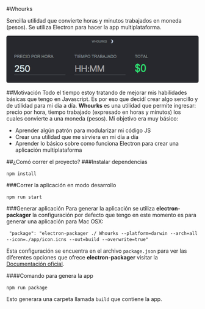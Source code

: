 #Whourks

Sencilla utilidad que convierte horas y minutos trabajados en moneda (pesos). Se utiliza Electron para hacer la app multiplataforma.

![](https://raw.githubusercontent.com/anotherdagou/whourks/master/app/whourks-u.png)

##Motivación 
Todo el tiempo estoy tratando de mejorar mis habilidades básicas que tengo en Javascript. Es por eso que decidí crear algo sencillo y de utilidad para mi día a día. **Whourks** es una utilidad que permite ingresar: precio por hora, tiempo trabajado (expresado en horas y minutos) los cuales convierte a una moneda (pesos). Mi objetivo era muy básico:

* Aprender algún patrón para modularizar mi código JS
* Crear una utilidad que me sirviera en mi día a día
* Aprender lo básico sobre como funciona Electron para crear una aplicación multiplataforma


##¿Comó correr el proyecto?
###Instalar dependencias

```
npm install
```
###Correr la aplicación en modo desarrollo 

```
npm run start
```

###Generar aplicación
Para generar la aplicación se utiliza **electron-packager** la configuración por defecto que tengo en este momento es para generar una aplicación para Mac OSX:

```
 "package": "electron-packager ./ Whourks --platform=darwin --arch=all --icon=./app/icon.icns --out=build --overwrite=true"
 ```
 Esta configuración se encuentra en el archivo ``package.json`` para ver las diferentes opciones que ofrece **electron-packager** visitar la [Documentación oficial](https://github.com/electron-userland/electron-packager#readme).

####Comando para genera la app

```
npm run package
``` 

Esto generara una carpeta llamada ``build`` que contiene la app.


